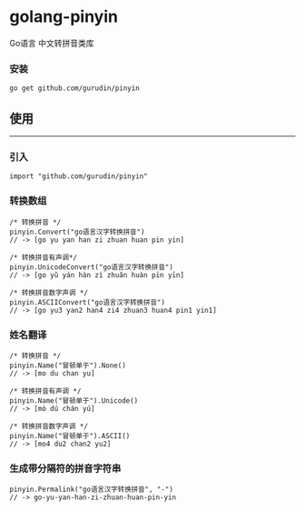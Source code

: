 # golang-pinyin

Go语言 中文转拼音类库

### 安装
```
go get github.com/gurudin/pinyin
```

## 使用
---

### 引入
```
import "github.com/gurudin/pinyin"
```

### 转换数组
```
/* 转换拼音 */
pinyin.Convert("go语言汉字转换拼音")
// -> [go yu yan han zi zhuan huan pin yin]

/* 转换拼音有声调*/
pinyin.UnicodeConvert("go语言汉字转换拼音")
// -> [go yǔ yán hàn zì zhuǎn huàn pīn yīn]

/* 转换拼音数字声调 */
pinyin.ASCIIConvert("go语言汉字转换拼音")
// -> [go yu3 yan2 han4 zi4 zhuan3 huan4 pin1 yin1]
```

### 姓名翻译
```
/* 转换拼音 */
pinyin.Name("冒顿单于").None()
// -> [mo du chan yu]

/* 转换拼音有声调 */
pinyin.Name("冒顿单于").Unicode()
// -> [mò dú chán yú]

/* 转换拼音数字声调 */
pinyin.Name("冒顿单于").ASCII()
// -> [mo4 du2 chan2 yu2]
```

### 生成带分隔符的拼音字符串
```
pinyin.Permalink("go语言汉字转换拼音", "-")
// -> go-yu-yan-han-zi-zhuan-huan-pin-yin
```